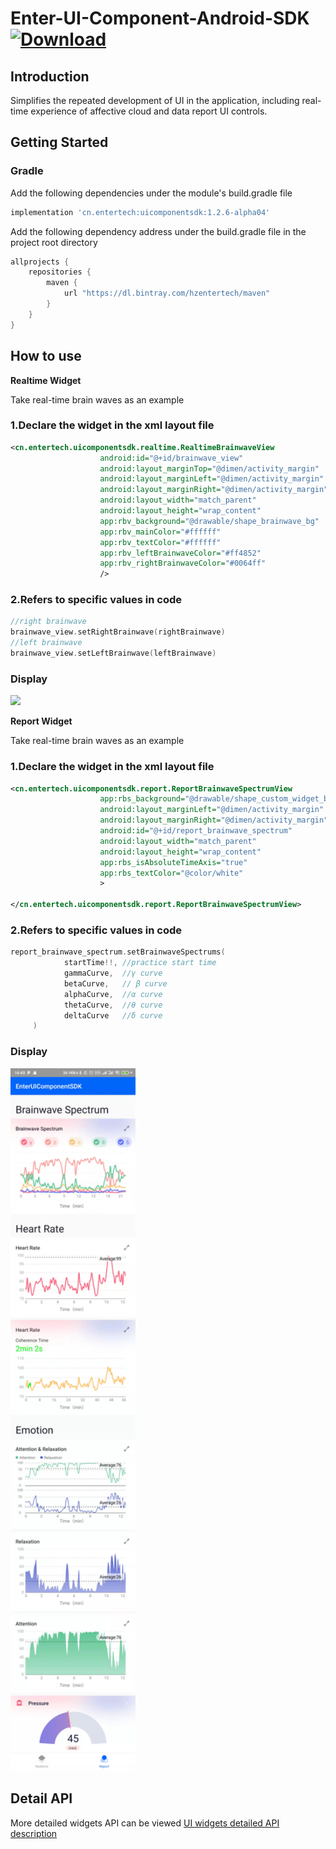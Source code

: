 # Enter-UI-Component-Android-SDK [![Download](https://api.bintray.com/packages/hzentertech/maven/uicomponentsdk/images/download.svg) ](https://bintray.com/hzentertech/maven/uicomponentsdk/_latestVersion)

## Introduction

Simplifies the repeated development of UI in the application, including real-time experience of affective cloud and data report UI controls.

## Getting Started

### Gradle

Add the following dependencies under the module's build.gradle file

```groovy
implementation 'cn.entertech:uicomponentsdk:1.2.6-alpha04'
```

Add the following dependency address under the build.gradle file in the project root directory

```groovy
allprojects {
    repositories {
        maven {
            url "https://dl.bintray.com/hzentertech/maven"
        }
    }
}
```

## How to use
**Realtime Widget**

Take real-time brain waves as an example
### 1.Declare the widget in the xml layout file

```xml
<cn.entertech.uicomponentsdk.realtime.RealtimeBrainwaveView
                    android:id="@+id/brainwave_view"
                    android:layout_marginTop="@dimen/activity_margin"
                    android:layout_marginLeft="@dimen/activity_margin"
                    android:layout_marginRight="@dimen/activity_margin"
                    android:layout_width="match_parent"
                    android:layout_height="wrap_content"
                    app:rbv_background="@drawable/shape_brainwave_bg"
                    app:rbv_mainColor="#ffffff"
                    app:rbv_textColor="#ffffff"
                    app:rbv_leftBrainwaveColor="#ff4852"
                    app:rbv_rightBrainwaveColor="#0064ff"
                    />
```

### 2.Refers to specific values in code

```kotlin
//right brainwave
brainwave_view.setRightBrainwave(rightBrainwave)
//left brainwave
brainwave_view.setLeftBrainwave(leftBrainwave)
```

### Display
<img src="image/realtime_home_en.png" width="200"/>

**Report Widget**

Take real-time brain waves as an example
### 1.Declare the widget in the xml layout file

```xml
<cn.entertech.uicomponentsdk.report.ReportBrainwaveSpectrumView
                    app:rbs_background="@drawable/shape_custom_widget_bg"
                    android:layout_marginLeft="@dimen/activity_margin"
                    android:layout_marginRight="@dimen/activity_margin"
                    android:id="@+id/report_brainwave_spectrum"
                    android:layout_width="match_parent"
                    android:layout_height="wrap_content"
                    app:rbs_isAbsoluteTimeAxis="true"
                    app:rbs_textColor="@color/white"
                    >

</cn.entertech.uicomponentsdk.report.ReportBrainwaveSpectrumView>

```

### 2.Refers to specific values in code

```kotlin
report_brainwave_spectrum.setBrainwaveSpectrums(
            startTime!!, //practice start time
            gammaCurve,  //γ curve
            betaCurve,   // β curve
            alphaCurve,  //α curve
            thetaCurve,  //θ curve
            deltaCurve   //δ curve
     )

```

### Display
<img src="image/home_report_en.jpeg" width="200"/>

## Detail API
More detailed widgets API can be viewed [UI widgets detailed API description](https://github.com/Entertech/Enter-UIComponent-Android-SDK/blob/master/Entertech%20UI%E6%8E%A7%E4%BB%B6%E8%AF%A6%E7%BB%86API%E8%AF%B4%E6%98%8E.md)


